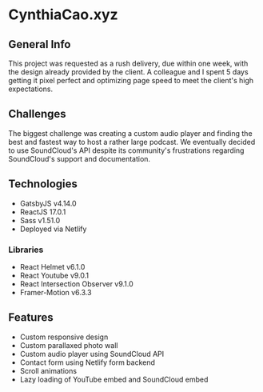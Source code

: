 # CynthiaCao.xyz

## General Info

This project was requested as a rush delivery, due within one week, with the design already provided by the client. A colleague and I spent 5 days getting it pixel perfect and optimizing page speed to meet the client's high expectations.

## Challenges
The biggest challenge was creating a custom audio player and finding the best and fastest way to host a rather large podcast. We eventually decided to use SoundCloud's API despite its community's frustrations regarding SoundCloud's support and documentation.

## Technologies
- GatsbyJS v4.14.0
- ReactJS 17.0.1
- Sass v1.51.0
- Deployed via Netlify


### Libraries
- React Helmet v6.1.0
- React Youtube v9.0.1
- React Intersection Observer v9.1.0
- Framer-Motion v6.3.3

## Features
- Custom responsive design
- Custom parallaxed photo wall
- Custom audio player using SoundCloud API
- Contact form using Netlify form backend
- Scroll animations
- Lazy loading of YouTube embed and SoundCloud embed